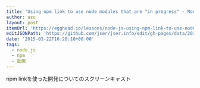 ```yaml
---
title: 'Using npm link to use node modules that are "in progress" - Node.js Video Tutorial #free @eggheadio'
author: azu
layout: post
itemUrl: 'https://egghead.io/lessons/node-js-using-npm-link-to-use-node-modules-that-are-in-progress'
editJSONPath: 'https://github.com/jser/jser.info/edit/gh-pages/data/2015/03/index.json'
date: '2015-03-22T16:20:10+00:00'
tags:
  - node.js
  - npm
  - 動画
---
```

npm linkを使った開発についてのスクリーンキャスト

